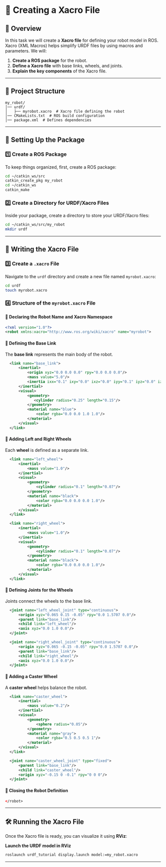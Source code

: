 # 🚀 Creating a Xacro File 

## 📌 Overview
In this task we will create a **Xacro file** for defining your robot model in ROS. Xacro (XML Macros) helps simplify URDF files by using macros and parameters. We will:

1. **Create a ROS package** for the robot.
2. **Define a Xacro file** with base links, wheels, and joints.
3. **Explain the key components** of the Xacro file.

---

## 📂 Project Structure
```
my_robot/
│── urdf/
│   ├── myrobot.xacro  # Xacro file defining the robot
│── CMakeLists.txt  # ROS build configuration
│── package.xml  # Defines dependencies
```

---

## 🔧 Setting Up the Package
### 1️⃣ Create a ROS Package
To keep things organized, first, create a ROS package:
```bash
cd ~/catkin_ws/src
catkin_create_pkg my_robot
cd ~/catkin_ws
catkin_make
```

### 2️⃣ Create a Directory for URDF/Xacro Files
Inside your package, create a directory to store your URDF/Xacro files:
```bash
cd ~/catkin_ws/src/my_robot
mkdir urdf
```

---

## 📝 Writing the Xacro File
### 3️⃣ Create a `.xacro` File
Navigate to the `urdf` directory and create a new file named `myrobot.xacro`:
```bash
cd urdf
touch myrobot.xacro
```

### 4️⃣ Structure of the `myrobot.xacro` File

#### 📌 Declaring the Robot Name and Xacro Namespace
```xml
<?xml version="1.0"?>
<robot xmlns:xacro="http://www.ros.org/wiki/xacro" name="myrobot">
```

#### 📌 Defining the Base Link
The **base link** represents the main body of the robot.
```xml
  <link name="base_link">
      <inertial>
          <origin xyz="0.0 0.0 0.0" rpy="0.0 0.0 0.0"/>
          <mass value="5.0"/>
          <inertia ixx="0.1" ixy="0.0" ixz="0.0" iyy="0.1" iyz="0.0" izz="0.1"/>
      </inertial>
      <visual>
          <geometry>
             <cylinder radius="0.25" length="0.15"/>
          </geometry>
          <material name="blue">
              <color rgba="0.0 0.0 1.0 1.0"/>
          </material>
      </visual>
  </link>
```

#### 📌 Adding Left and Right Wheels
Each **wheel** is defined as a separate link.
```xml
  <link name="left_wheel">
      <inertial>
          <mass value="1.0"/>
      </inertial>
      <visual>
          <geometry>
              <cylinder radius="0.1" length="0.07"/>
          </geometry>
          <material name="black">
              <color rgba="0.0 0.0 0.0 1.0"/>
          </material>
      </visual>
  </link>

  <link name="right_wheel">
      <inertial>
          <mass value="1.0"/>
      </inertial>
      <visual>
          <geometry>
              <cylinder radius="0.1" length="0.07"/>
          </geometry>
          <material name="black">
              <color rgba="0.0 0.0 0.0 1.0"/>
          </material>
      </visual>
  </link>
```

#### 📌 Defining Joints for the Wheels
Joints connect the wheels to the base link.
```xml
  <joint name="left_wheel_joint" type="continuous">
      <origin xyz="0.065 0.15 -0.05" rpy="0.0 1.5707 0.0"/>
      <parent link="base_link"/>
      <child link="left_wheel"/>
      <axis xyz="0.0 1.0 0.0"/>
  </joint>

  <joint name="right_wheel_joint" type="continuous">
      <origin xyz="0.065 -0.15 -0.05" rpy="0.0 1.5707 0.0"/>
      <parent link="base_link"/>
      <child link="right_wheel"/>
      <axis xyz="0.0 1.0 0.0"/>
  </joint>
```

#### 📌 Adding a Caster Wheel
A **caster wheel** helps balance the robot.
```xml
  <link name="caster_wheel">
      <inertial>
          <mass value="0.2"/>
      </inertial>
      <visual>
          <geometry>
              <sphere radius="0.05"/>
          </geometry>
          <material name="gray">
              <color rgba="0.5 0.5 0.5 1"/>
          </material>
      </visual>
  </link>

  <joint name="caster_wheel_joint" type="fixed">
      <parent link="base_link"/>
      <child link="caster_wheel"/>
      <origin xyz="-0.15 0 -0.1" rpy="0 0 0"/>
  </joint>
```

#### 📌 Closing the Robot Definition
```xml
</robot>
```

---

## 🛠️ Running the Xacro File
Once the Xacro file is ready, you can visualize it using **RViz**:



 **Launch the URDF model in RViz**
```bash
roslaunch urdf_tutorial display.launch model:=my_robot.xacro
```



---



